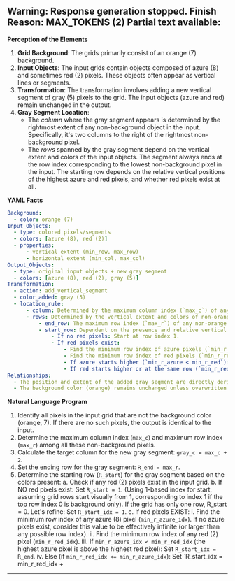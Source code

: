 Warning: Response generation stopped. Finish Reason: MAX_TOKENS (2)
Partial text available:
---
**Perception of the Elements**

1.  **Grid Background**: The grids primarily consist of an orange (7) background.
2.  **Input Objects**: The input grids contain objects composed of azure (8) and sometimes red (2) pixels. These objects often appear as vertical lines or segments.
3.  **Transformation**: The transformation involves adding a new vertical segment of gray (5) pixels to the grid. The input objects (azure and red) remain unchanged in the output.
4.  **Gray Segment Location**:
    *   The *column* where the gray segment appears is determined by the rightmost extent of any non-background object in the input. Specifically, it's two columns to the right of the rightmost non-background pixel.
    *   The *rows* spanned by the gray segment depend on the vertical extent and colors of the input objects. The segment always ends at the row index corresponding to the lowest non-background pixel in the input. The starting row depends on the relative vertical positions of the highest azure and red pixels, and whether red pixels exist at all.

**YAML Facts**


```yaml
Background:
  - color: orange (7)
Input_Objects:
  - type: colored pixels/segments
  - colors: [azure (8), red (2)]
  - properties:
      - vertical extent (min_row, max_row)
      - horizontal extent (min_col, max_col)
Output_Objects:
  - type: original input objects + new gray segment
  - colors: [azure (8), red (2), gray (5)]
Transformation:
  - action: add_vertical_segment
  - color_added: gray (5)
  - location_rule:
      - column: Determined by the maximum column index (`max_c`) of any non-orange pixel in the input. `gray_column = max_c + 2`.
      - rows: Determined by the vertical extent and colors of non-orange pixels.
          - end_row: The maximum row index (`max_r`) of any non-orange pixel in the input.
          - start_row: Dependent on the presence and relative vertical position of red (2) and azure (8) pixels:
              - If no red pixels: Start at row index 1.
              - If red pixels exist:
                  - Find the minimum row index of azure pixels (`min_r_azure`).
                  - Find the minimum row index of red pixels (`min_r_red`).
                  - If azure starts higher (`min_r_azure < min_r_red`): Start at `end_row`.
                  - If red starts higher or at the same row (`min_r_red <= min_r_azure`): Start at `min_r_red + 2`.
Relationships:
  - The position and extent of the added gray segment are directly derived from the spatial properties (max row, max column, min row of specific colors) of the existing non-background objects in the input grid.
  - The background color (orange) remains unchanged unless overwritten by the new gray segment.
```


**Natural Language Program**

1.  Identify all pixels in the input grid that are not the background color (orange, 7). If there are no such pixels, the output is identical to the input.
2.  Determine the maximum column index (`max_c`) and maximum row index (`max_r`) among all these non-background pixels.
3.  Calculate the target column for the new gray segment: `gray_c = max_c + 2`.
4.  Set the ending row for the gray segment: `R_end = max_r`.
5.  Determine the starting row (`R_start`) for the gray segment based on the colors present:
    a.  Check if any red (2) pixels exist in the input grid.
    b.  If NO red pixels exist: Set `R_start = 1`. (Using 1-based index for start, assuming grid rows start visually from 1, corresponding to index 1 if the top row index 0 is background only). If the grid has only one row, R_start = 0. Let's refine: Set `R_start_idx = 1`.
    c.  If red pixels EXIST:
        i.  Find the minimum row index of any azure (8) pixel (`min_r_azure_idx`). If no azure pixels exist, consider this value to be effectively infinite (or larger than any possible row index).
        ii. Find the minimum row index of any red (2) pixel (`min_r_red_idx`).
        iii. If `min_r_azure_idx < min_r_red_idx` (the highest azure pixel is above the highest red pixel): Set `R_start_idx = R_end`.
        iv. Else (if `min_r_red_idx <= min_r_azure_idx`): Set `R_start_idx = min_r_red_idx +
---
